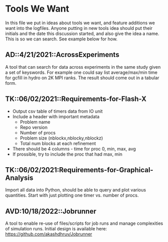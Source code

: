 # Tools We Want

In this file we put in ideas about tools we want, and feature additions we want into the logfiles. Anyone putting in new tools idea should put their initials and the date this discussion started, and also give the idea a name. This is so we can search.
See example below for how.


## AD::4/21/2021::AcrossExperiments
A tool that can search for data across experiments in the same study given a set of keyswords.
For example one could say list average/max/min time for gcfill in hydro on 2K MPI  ranks.
The result should come out in a tabular form.


## TK::06/02/2021::Requirements-for-Flash-X
- Output csv table of timers data from IO unit
- Include a header with important metadata
	- Problem name
	- Repo version
	- Number of procs
	- Problem size (nblockx,nblocky,nblockz)
	- Total num blocks at each refinement
- There should be 4 columns - time for proc 0, min, max, avg
- If prossible, try to include the proc that had max, min

## TK::06/02/2021:Requirements-for-Graphical-Analysis
Import all data into Python, should be able to query and plot various quantities. Start with just plotting one timer vs. number of procs.


## AVD:10/18/2022::Jobrunner
A tool to enable re-use of files/scripts for job runs and manage complexities of simulation runs. Initial design is available here: https://github.com/akashdhruv/Jobrunner
